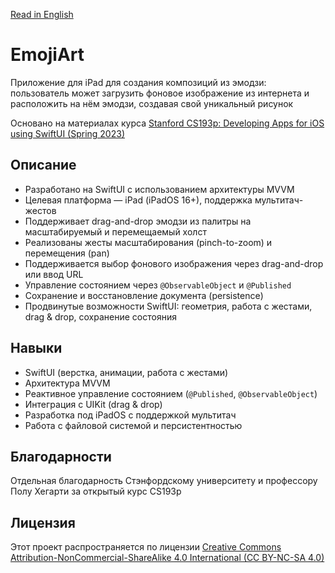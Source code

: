[Read in English](./README.md)

# EmojiArt

Приложение для iPad для создания композиций из эмодзи: пользователь может загрузить фоновое изображение из интернета и расположить на нём эмодзи, создавая свой уникальный рисунок

Основано на материалах курса [Stanford CS193p: Developing Apps for iOS using SwiftUI (Spring 2023)](https://cs193p.stanford.edu/2023)

## Описание

- Разработано на SwiftUI с использованием архитектуры MVVM  
- Целевая платформа — iPad (iPadOS 16+), поддержка мультитач-жестов  
- Поддерживает drag-and-drop эмодзи из палитры на масштабируемый и перемещаемый холст 
- Реализованы жесты масштабирования (pinch-to-zoom) и перемещения (pan)  
- Поддерживается выбор фонового изображения через drag-and-drop или ввод URL  
- Управление состоянием через `@ObservableObject` и `@Published`  
- Сохранение и восстановление документа (persistence)  
- Продвинутые возможности SwiftUI: геометрия, работа с жестами, drag & drop, сохранение состояния

## Навыки

- SwiftUI (верстка, анимации, работа с жестами)  
- Архитектура MVVM  
- Реактивное управление состоянием (`@Published`, `@ObservableObject`)  
- Интеграция с UIKit (drag & drop)  
- Разработка под iPadOS с поддержкой мультитач  
- Работа с файловой системой и персистентностью  

## Благодарности

Отдельная благодарность Стэнфордскому университету и профессору Полу Хегарти за открытый курс CS193p

## Лицензия

Этот проект распространяется по лицензии [Creative Commons Attribution-NonCommercial-ShareAlike 4.0 International (CC BY-NC-SA 4.0)](https://creativecommons.org/licenses/by-nc-sa/4.0/deed.ru)

